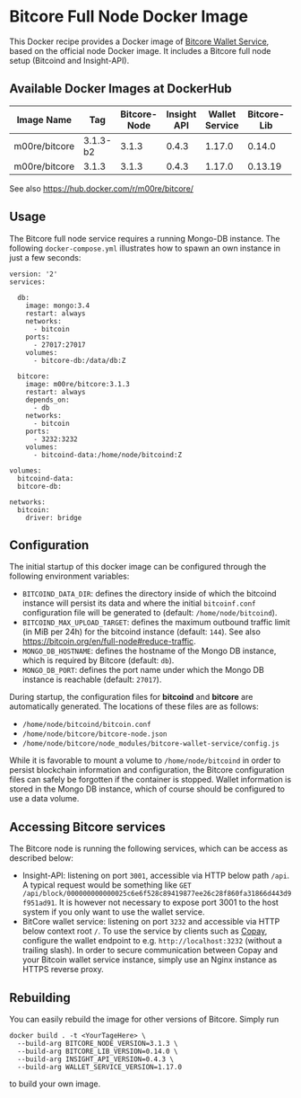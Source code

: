 # Bitcore Full Node Docker Image

This Docker recipe provides a Docker image of [Bitcore Wallet Service](https://github.com/bitpay/bitcore-wallet-service),
based on the official node Docker image. It includes a Bitcore full node setup (Bitcoind and Insight-API).

## Available Docker Images at DockerHub

Image Name    | Tag       | Bitcore-Node | Insight API | Wallet Service | Bitcore-Lib | Node.js | NPM
--------------|-----------|--------------|-------------|----------------|-------------|---------|---------
m00re/bitcore | 3.1.3-b2  | 3.1.3        | 0.4.3       | 1.17.0         | 0.14.0      | 4.8.3   | 2.15.11 
m00re/bitcore | 3.1.3     | 3.1.3        | 0.4.3       | 1.17.0         | 0.13.19     | 4.8.3   | 2.15.11 

See also https://hub.docker.com/r/m00re/bitcore/
 
## Usage

The Bitcore full node service requires a running Mongo-DB instance. The following `docker-compose.yml` illustrates how 
to spawn an own instance in just a few seconds:

```
version: '2'
services:

  db:
    image: mongo:3.4
    restart: always
    networks:
      - bitcoin
    ports:
      - 27017:27017
    volumes:
      - bitcore-db:/data/db:Z

  bitcore:
    image: m00re/bitcore:3.1.3
    restart: always
    depends_on:
      - db
    networks:
      - bitcoin
    ports:
      - 3232:3232
    volumes:
      - bitcoind-data:/home/node/bitcoind:Z    

volumes:
  bitcoind-data:
  bitcore-db:

networks:
  bitcoin:
    driver: bridge

```

## Configuration

The initial startup of this docker image can be configured through the following environment variables:
 
 - ```BITCOIND_DATA_DIR```: defines the directory inside of which the bitcoind instance will persist its data and
 where the initial ```bitcoinf.conf``` configuration file will be generated to (default: ```/home/node/bitcoind```). 
 - ```BITCOIND_MAX_UPLOAD_TARGET```: defines the maximum outbound traffic limit (in MiB per 24h) for the bitcoind 
 instance (default: ```144```). See also https://bitcoin.org/en/full-node#reduce-traffic.
 - ```MONGO_DB_HOSTNAME```: defines the hostname of the Mongo DB instance, which is required by Bitcore (default: ```db```).
 - ```MONGO_DB_PORT```: defines the port name under which the Mongo DB instance is reachable (default: ```27017```).

During startup, the configuration files for **bitcoind** and **bitcore** are automatically generated. The locations
 of these files are as follows:
 
 - ```/home/node/bitcoind/bitcoin.conf```
 - ```/home/node/bitcore/bitcore-node.json```
 - ```/home/node/bitcore/node_modules/bitcore-wallet-service/config.js```
 
While it is favorable to mount a volume to ```/home/node/bitcoind``` in order to persist blockchain information and
configuration, the Bitcore configuration files can safely be forgotten if the container is stopped. Wallet information
is stored in the Mongo DB instance, which of course should be configured to use a data volume.

## Accessing Bitcore services

The Bitcore node is running the following services, which can be access as described below:

 - Insight-API: listening on port ```3001```, accessible via HTTP below path ```/api```. A typical request would be 
 something like ```GET /api/block/000000000000025c6e6f528c89419877ee26c28f860fa31866d443d9f951ad91```. It is however not 
 necessary to expose port 3001 to the host system if you only want to use the wallet service.
 - BitCore wallet service: listening on port ```3232``` and accessible via HTTP below context root ```/```. To use the
  service by clients such as [Copay](https://github.com/bitpay/copay), configure the wallet endpoint to e.g. 
  ```http://localhost:3232``` (without a trailing slash). In order to secure communication between Copay and your
  Bitcoin wallet service instance, simply use an Nginx instance as HTTPS reverse proxy. 

## Rebuilding

You can easily rebuild the image for other versions of Bitcore. Simply run

```
docker build . -t <YourTageHere> \
  --build-arg BITCORE_NODE_VERSION=3.1.3 \
  --build-arg BITCORE_LIB_VERSION=0.14.0 \
  --build-arg INSIGHT_API_VERSION=0.4.3 \
  --build-arg WALLET_SERVICE_VERSION=1.17.0
```

to build your own image.